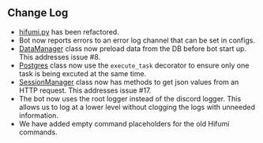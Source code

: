 ## Change Log

- [hifumi.py](https://github.com/hifumibot/hifumibot/blob/3a87be1970b4e3a3b5986c5773835a6e03954836/bot/hifumi.py) has been refactored.
- Bot now reports errors to an error log channel that can be set in configs.
- [DataManager](https://github.com/hifumibot/hifumibot/blob/d9f1c79272bde923e3981bb8f47aad7f37b2c256/data_controller/data_manager.py) class now preload data from the DB before bot start up. This addresses issue #8.
- [Postgres](https://github.com/hifumibot/hifumibot/blob/d9f1c79272bde923e3981bb8f47aad7f37b2c256/data_controller/postgres.py) class now use the `execute_task` decorator to ensure only one task is being excuted at the same time.
- [SessionManager](https://github.com/hifumibot/hifumibot/blob/d9f1c79272bde923e3981bb8f47aad7f37b2c256/bot/session_manager.py) class now has methods to get json values from an HTTP request. This addresses issue #17.
- The bot now uses the root logger instead of the discord logger. This allows us to log at a lower level without clogging the logs with unneeded information.
- We have added empty command placeholders for the old Hifumi commands.